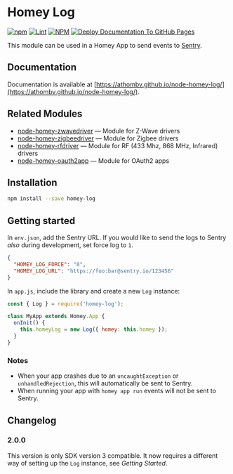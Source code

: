 # Homey Log

[![npm](https://img.shields.io/npm/v/homey-log)](https://www.npmjs.com/package/homey-log) [![Lint](https://github.com/athombv/node-homey-log/actions/workflows/lint.yml/badge.svg?branch=master)](https://github.com/athombv/node-homey-log/actions/workflows/lint.yml) [![NPM](https://github.com/athombv/node-homey-log/actions/workflows/deploy.yml/badge.svg)](https://github.com/athombv/node-homey-log/actions/workflows/deploy.yml) [![Deploy Documentation To GitHub Pages](https://github.com/athombv/node-homey-log/actions/workflows/docs.yml/badge.svg?branch=master)](https://github.com/athombv/node-homey-log/actions/workflows/docs.yml)

This module can be used in a Homey App to send events to [Sentry](http://sentry.io/).

## Documentation

Documentation is available at [https://athombv.github.io/node-homey-log/](https://athombv.github.io/node-homey-log/).

## Related Modules

* [node-homey-zwavedriver](https://athombv.github.io/node-homey-zwavedriver) — Module for Z-Wave drivers
* [node-homey-zigbeedriver](https://athombv.github.io/node-homey-zigbeedriver) — Module for Zigbee drivers
* [node-homey-rfdriver](https://athombv.github.io/node-homey-rfdriver) — Module for RF (433 Mhz, 868 MHz, Infrared) drivers
* [node-homey-oauth2app](https://athombv.github.io/node-homey-oauth2app) — Module for OAuth2 apps

## Installation

```bash
npm install --save homey-log
```

## Getting started

In `env.json`, add the Sentry URL. If you would like to send the logs to Sentry *also* during development, set force log to `1`.

```json
{
  "HOMEY_LOG_FORCE": "0",
  "HOMEY_LOG_URL": "https://foo:bar@sentry.io/123456"
}
```

In `app.js`, include the library and create a new `Log` instance:

```js
const { Log } = require('homey-log');

class MyApp extends Homey.App {
  onInit() {
    this.homeyLog = new Log({ homey: this.homey });
  }
}
```

### Notes

* When your app crashes due to an `uncaughtException` or `unhandledRejection`, this will automatically be sent to Sentry.
* When running your app with `homey app run` events will not be sent to Sentry.

## Changelog
### 2.0.0

This version is only SDK version 3 compatible. It now requires a different way of setting up the `Log` instance, see _Getting Started_.
